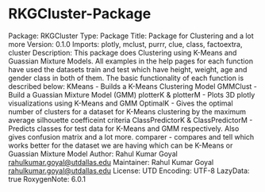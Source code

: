 # RKGCluster-Package

Package: RKGCluster
Type: Package
Title: Package for Clustering and a lot more
Version: 0.1.0
Imports: plotly, mclust, purrr, clue, class, factoextra, cluster
Description: This package does Clustering using K-Means and Guassian Mixture Models. All examples in the help pages for each function have used the datasets train and test which have height, weight, age and gender class in both of them. The basic functionality of each function is described below:
    KMeans - Builds a K-Means Clustering Model
    GMMClust - Build a Guassian Mixture Model (GMM)
    plotterK & plotterM - Plots 3D plotly visualizations using K-Means and GMM
    OptimalK - Gives the optimal number of clusters for a dataset for K-Means clustering by the maximum average silhouette coefficeint criteria
    ClassPredictorK & ClassPredictorM - Predicts classes for test data for K-Means and GMM respectively. Also gives confusion matrix and a lot more.
    comparer - compares and tell which works better for the dataset we are having which can be K-Means or Guassian Mixture Model
Author: Rahul Kumar Goyal <rahulkumar.goyal@utdallas.edu>
Maintainer: Rahul Kumar Goyal <rahulkumar.goyal@utdallas.edu>
License: UTD
Encoding: UTF-8
LazyData: true
RoxygenNote: 6.0.1
